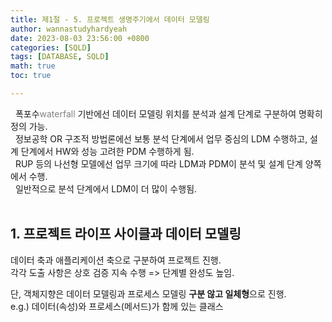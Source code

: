 ```yaml
---
title: 제1절 - 5. 프로젝트 생명주기에서 데이터 모델링
author: wannastudyhardyeah
date: 2023-08-03 23:56:00 +0800
categories: [SQLD]
tags: [DATABASE, SQLD]
math: true
toc: true

---
```

&nbsp;&nbsp;폭포수<span style="color: #808080;">waterfall</span> 기반에선 데이터 모델링 위치를 분석과 설계 단계로 구분하여 명확히 정의 가능.<br>
&nbsp;&nbsp;정보공학 OR 구조적 방법론에선 보통 분석 단계에서 업무 중심의 LDM 수행하고, 설계 단계에서 HW와 성능 고려한 PDM 수행하게 됨.<br>
&nbsp;&nbsp;RUP 등의 나선형 모델에선 업무 크기에 따라 LDM과 PDM이 분석 및 설계 단계 양쪽에서 수행.<br>
&nbsp;&nbsp;일반적으로 분석 단계에서 LDM이 더 많이 수행됨.<br>
<br>

<h2>1. 프로젝트 라이프 사이클과 데이터 모델링</h2>

데이터 축과 애플리케이션 축으로 구분하여 프로젝트 진행.<br>
각각 도출 사항은 상호 검증 지속 수행 => 단계별 완성도 높임.<br>

단, 객체지향은 데이터 모델링과 프로세스 모델링 <b>구분 않고 일체형</b>으로 진행.<br>
e.g.) 데이터(속성)와 프로세스(메서드)가 함께 있는 클래스<br>


<!-- <table style="text-align: center;" align="left">
    <tr >
        <td style="border-left: hidden; border-top: hidden;"></td>
        <td colspan="3">정보시스템구축</td>
    </tr>
    <tr>
        <td style="border-left: hidden;">전환 및 이행</td>
        <td>DB 전환</td>
        <td></td>
        <td></td>
    </tr>
    <tr>
        <td style="border-left: hidden;">테스트</td>
        <td>DB 튜닝</td>
        <td></td>
        <td></td>
    </tr>
    <tr>
        <td style="border-left: hidden;">개발</td>
        <td>DB 구축, 변경, 관리</td>
        <td></td>
        <td></td>
    </tr>
    <tr>
        <td style="border-left: hidden;">설계</td>
        <td>물리데이터 모델링</td>
        <td></td>
        <td></td>
    </tr>
    <tr>
        <td style="border-left: hidden;">분석</td>
        <td>논리&#183;개념데이터 모델링</td>
        <td></td>
        <td></td>
    </tr>
    <tr>
        <td></td>
        <td colspan="3">정보전략 계획<span style="color: #808080;">ISP</span>, 프로세스개선<span style="color: #808080;">PI</span>, 개념데이터</td>
    </tr>  
</table> -->
